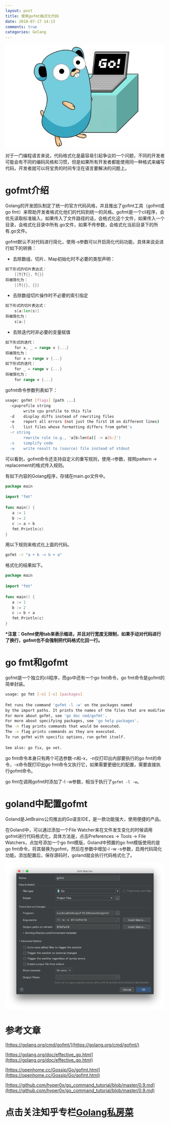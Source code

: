 ```yaml
---
layout: post
title: 使用gofmt格式化代码
date: 2018-07-17 14:13
comments: true
categories: Golang
---
```


![](/upload/20180717_01.png)

对于一门编程语言来说，代码格式化是最容易引起争议的一个问题，不同的开发者可能会有不同的编码风格和习惯，但是如果所有开发者都能使用同一种格式来编写代码，开发者就可以将宝贵的时间专注在语言要解决的问题上。

# gofmt介绍

Golang的开发团队制定了统一的官方代码风格，并且推出了gofmt工具（gofmt或go fmt）来帮助开发者格式化他们的代码到统一的风格。gofmt是一个cli程序，会优先读取标准输入，如果传入了文件路径的话，会格式化这个文件，如果传入一个目录，会格式化目录中所有.go文件，如果不传参数，会格式化当前目录下的所有.go文件。

gofmt默认不对代码进行简化，使用-s参数可以开启简化代码功能，具体来说会进行如下的转换：

*   去除数组、切片、Map初始化时不必要的类型声明：

```go
如下形式的切片表达式：
    []T{T{}, T{}}
将被简化为：
    []T{{}, {}}
```

*   去除数组切片操作时不必要的索引指定

```go
如下形式的切片表达式：
    s[a:len(s)]
将被简化为：
    s[a:]
```

*   去除迭代时非必要的变量赋值

```go
如下形式的迭代：
    for x, _ = range v {...}
将被简化为：
    for x = range v {...}
如下形式的迭代：
    for _ = range v {...}
将被简化为：
    for range v {...}
```

gofmt命令参数列表如下：

```bash
usage: gofmt [flags] [path ...]
  -cpuprofile string
        write cpu profile to this file
  -d    display diffs instead of rewriting files
  -e    report all errors (not just the first 10 on different lines)
  -l    list files whose formatting differs from gofmt's
  -r string
        rewrite rule (e.g., 'a[b:len(a)] -> a[b:]')
  -s    simplify code
  -w    write result to (source) file instead of stdout
```

可以看到，gofmt命令还支持自定义的重写规则，使用-r参数，按照pattern -> replacement的格式传入规则。

有如下内容的Golang程序，存储在main.go文件中。

```go
package main

import "fmt"

func main() {
   a := 1
   b := 2
   c := a + b
   fmt.Println(c)
}
```

用以下规则来格式化上面的代码。

```bash
gofmt -r "a + b -> b + a"
```

格式化的结果如下。

```go
package main

import "fmt"

func main() {
   a := 1
   b := 2
   c := b + a
   fmt.Println(c)
}
```

**\*注意：Gofmt使用tab来表示缩进，并且对行宽度无限制，如果手动对代码进行了换行，gofmt也不会强制把代码格式化回一行。**

# go fmt和gofmt

gofmt是一个独立的cli程序，而go中还有一个go fmt命令，go fmt命令是gofmt的简单封装。

```bash
usage: go fmt [-n] [-x] [packages]

Fmt runs the command 'gofmt -l -w' on the packages named
by the import paths. It prints the names of the files that are modified.
For more about gofmt, see 'go doc cmd/gofmt'.
For more about specifying packages, see 'go help packages'.
The -n flag prints commands that would be executed.
The -x flag prints commands as they are executed.
To run gofmt with specific options, run gofmt itself.

See also: go fix, go vet.
```

go fmt命令本身只有两个可选参数-n和-x，-n仅打印出内部要执行的go fmt的命令，-x命令既打印出go fmt命令又执行它，如果需要更细化的配置，需要直接执行gofmt命令。

go fmt在调用gofmt时添加了-l -w参数，相当于执行了`gofmt -l -w`。

# goland中配置gofmt

Goland是JetBrains公司推出的Go语言IDE，是一款功能强大，使用便捷的产品。

在Goland中，可以通过添加一个File Watcher来在文件发生变化的时候调用gofmt进行代码格式化，具体方法是，点击Preferences -> Tools -> File Watchers，点加号添加一个go fmt模版，Goland中预置的go fmt模版使用的是go fmt命令，将其替换为gofmt，然后在参数中增加-l -w -s参数，启用代码简化功能。添加配置后，保存源码时，goland就会执行代码格式化了。

![](/upload/20180717_02.png)

# 参考文章

[https://golang.org/cmd/gofmt/](https://golang.org/cmd/gofmt/)

[https://golang.org/doc/effective_go.html](https://golang.org/doc/effective_go.html)

[https://openhome.cc/Gossip/Go/gofmt.html](https://openhome.cc/Gossip/Go/gofmt.html)

[https://github.com/hyper0x/go_command_tutorial/blob/master/0.9.md](https://github.com/hyper0x/go_command_tutorial/blob/master/0.9.md)

# 点击关注知乎专栏[Golang私房菜](https://zhuanlan.zhihu.com/golang-fans)
